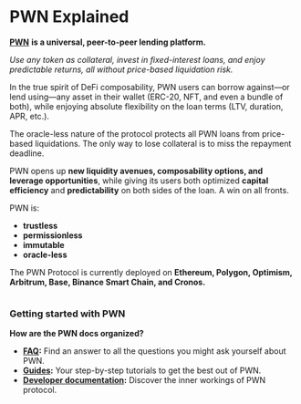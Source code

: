 # PWN Explained

[**PWN**](https://pwn.xyz/) **is a universal, peer-to-peer lending platform.**&#x20;

_Use any token as collateral, invest in fixed-interest loans, and enjoy predictable returns, all without price-based liquidation risk._

In the true spirit of DeFi composability, PWN users can borrow against—or lend using—any asset in their wallet (ERC-20, NFT, and even a bundle of both), while enjoying absolute flexibility on the loan terms (LTV, duration, APR, etc.).&#x20;

The oracle-less nature of the protocol protects all PWN loans from price-based liquidations. The only way to lose collateral is to miss the repayment deadline.

PWN opens up **new liquidity avenues, composability options, and leverage opportunities**, while giving its users both optimized **capital efficiency** and **predictability** on both sides of the loan. A win on all fronts.

PWN is:

* **trustless**
* **permissionless**
* **immutable**
* **oracle-less**

The PWN Protocol is currently deployed on **Ethereum, Polygon, Optimism, Arbitrum, Base, Binance Smart Chain, and Cronos.**

<figure><img src="/img/gitbook-assets/image (53).png" alt=""/><figcaption></figcaption></figure>

### Getting started with PWN

**How are the PWN docs organized?**

* [**FAQ**](faq.md)**:** Find an answer to all the questions you might ask yourself about PWN.
* [**Guides**](Guides/strategies.md)**:** Your step-by-step tutorials to get the best out of PWN.&#x20;
* [**Developer documentation**](https://dev-docs.pwn.xyz/)**:**  Discover the inner workings of PWN protocol.&#x20;